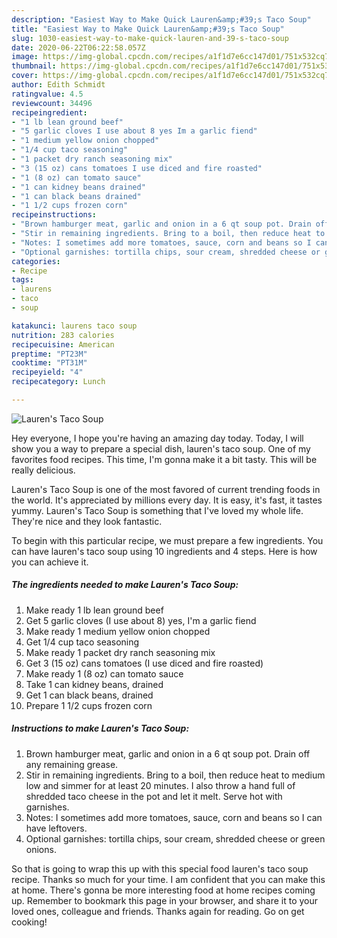 ```yaml
---
description: "Easiest Way to Make Quick Lauren&amp;#39;s Taco Soup"
title: "Easiest Way to Make Quick Lauren&amp;#39;s Taco Soup"
slug: 1030-easiest-way-to-make-quick-lauren-and-39-s-taco-soup
date: 2020-06-22T06:22:58.057Z
image: https://img-global.cpcdn.com/recipes/a1f1d7e6cc147d01/751x532cq70/laurens-taco-soup-recipe-main-photo.jpg
thumbnail: https://img-global.cpcdn.com/recipes/a1f1d7e6cc147d01/751x532cq70/laurens-taco-soup-recipe-main-photo.jpg
cover: https://img-global.cpcdn.com/recipes/a1f1d7e6cc147d01/751x532cq70/laurens-taco-soup-recipe-main-photo.jpg
author: Edith Schmidt
ratingvalue: 4.5
reviewcount: 34496
recipeingredient:
- "1 lb lean ground beef"
- "5 garlic cloves I use about 8 yes Im a garlic fiend"
- "1 medium yellow onion chopped"
- "1/4 cup taco seasoning"
- "1 packet dry ranch seasoning mix"
- "3 (15 oz) cans tomatoes I use diced and fire roasted"
- "1 (8 oz) can tomato sauce"
- "1 can kidney beans drained"
- "1 can black beans drained"
- "1 1/2 cups frozen corn"
recipeinstructions:
- "Brown hamburger meat, garlic and onion in a 6 qt soup pot. Drain off any remaining grease."
- "Stir in remaining ingredients. Bring to a boil, then reduce heat to medium low and simmer for at least 20 minutes. I also throw a hand full of shredded taco cheese in the pot and let it melt. Serve hot with garnishes."
- "Notes: I sometimes add more tomatoes, sauce, corn and beans so I can have leftovers."
- "Optional garnishes: tortilla chips, sour cream, shredded cheese or green onions."
categories:
- Recipe
tags:
- laurens
- taco
- soup

katakunci: laurens taco soup 
nutrition: 283 calories
recipecuisine: American
preptime: "PT23M"
cooktime: "PT31M"
recipeyield: "4"
recipecategory: Lunch

---
```



![Lauren&#39;s Taco Soup](https://img-global.cpcdn.com/recipes/a1f1d7e6cc147d01/751x532cq70/laurens-taco-soup-recipe-main-photo.jpg)

Hey everyone, I hope you're having an amazing day today. Today, I will show you a way to prepare a special dish, lauren&#39;s taco soup. One of my favorites food recipes. This time, I'm gonna make it a bit tasty. This will be really delicious.



Lauren&#39;s Taco Soup is one of the most favored of current trending foods in the world. It's appreciated by millions every day. It is easy, it's fast, it tastes yummy. Lauren&#39;s Taco Soup is something that I've loved my whole life. They're nice and they look fantastic.


To begin with this particular recipe, we must prepare a few ingredients. You can have lauren&#39;s taco soup using 10 ingredients and 4 steps. Here is how you can achieve it.

<!--inarticleads1-->

##### The ingredients needed to make Lauren&#39;s Taco Soup:

1. Make ready 1 lb lean ground beef
1. Get 5 garlic cloves (I use about 8) yes, I&#39;m a garlic fiend
1. Make ready 1 medium yellow onion chopped
1. Get 1/4 cup taco seasoning
1. Make ready 1 packet dry ranch seasoning mix
1. Get 3 (15 oz) cans tomatoes (I use diced and fire roasted)
1. Make ready 1 (8 oz) can tomato sauce
1. Take 1 can kidney beans, drained
1. Get 1 can black beans, drained
1. Prepare 1 1/2 cups frozen corn




<!--inarticleads2-->

##### Instructions to make Lauren&#39;s Taco Soup:

1. Brown hamburger meat, garlic and onion in a 6 qt soup pot. Drain off any remaining grease.
1. Stir in remaining ingredients. Bring to a boil, then reduce heat to medium low and simmer for at least 20 minutes. I also throw a hand full of shredded taco cheese in the pot and let it melt. Serve hot with garnishes.
1. Notes: I sometimes add more tomatoes, sauce, corn and beans so I can have leftovers.
1. Optional garnishes: tortilla chips, sour cream, shredded cheese or green onions.




So that is going to wrap this up with this special food lauren&#39;s taco soup recipe. Thanks so much for your time. I am confident that you can make this at home. There's gonna be more interesting food at home recipes coming up. Remember to bookmark this page in your browser, and share it to your loved ones, colleague and friends. Thanks again for reading. Go on get cooking!
